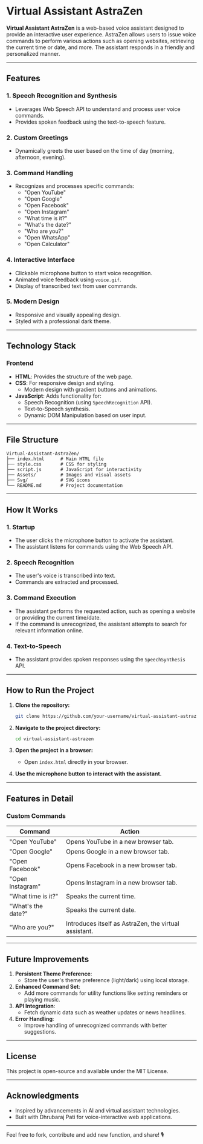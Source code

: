# Virtual Assistant AstraZen

**Virtual Assistant AstraZen** is a web-based voice assistant designed to provide an interactive user experience. AstraZen allows users to issue voice commands to perform various actions such as opening websites, retrieving the current time or date, and more. The assistant responds in a friendly and personalized manner.

---

## Features

### 1. **Speech Recognition and Synthesis**
- Leverages Web Speech API to understand and process user voice commands.
- Provides spoken feedback using the text-to-speech feature.

### 2. **Custom Greetings**
- Dynamically greets the user based on the time of day (morning, afternoon, evening).

### 3. **Command Handling**
- Recognizes and processes specific commands:
  - "Open YouTube"
  - "Open Google"
  - "Open Facebook"
  - "Open Instagram"
  - "What time is it?"
  - "What's the date?"
  - "Who are you?"
  - "Open WhatsApp"
  - "Open Calculator"

### 4. **Interactive Interface**
- Clickable microphone button to start voice recognition.
- Animated voice feedback using `voice.gif`.
- Display of transcribed text from user commands.

### 5. **Modern Design**
- Responsive and visually appealing design.
- Styled with a professional dark theme.

---

## Technology Stack

### Frontend
- **HTML**: Provides the structure of the web page.
- **CSS**: For responsive design and styling.
  - Modern design with gradient buttons and animations.
- **JavaScript**: Adds functionality for:
  - Speech Recognition (using `SpeechRecognition` API).
  - Text-to-Speech synthesis.
  - Dynamic DOM Manipulation based on user input.

---

## File Structure

```
Virtual-Assistant-AstraZen/
├── index.html      # Main HTML file
├── style.css       # CSS for styling
├── script.js       # JavaScript for interactivity
├── Assets/         # Images and visual assets
├── Svg/            # SVG icons
└── README.md       # Project documentation
```

---

## How It Works

### 1. **Startup**
- The user clicks the microphone button to activate the assistant.
- The assistant listens for commands using the Web Speech API.

### 2. **Speech Recognition**
- The user's voice is transcribed into text.
- Commands are extracted and processed.

### 3. **Command Execution**
- The assistant performs the requested action, such as opening a website or providing the current time/date.
- If the command is unrecognized, the assistant attempts to search for relevant information online.

### 4. **Text-to-Speech**
- The assistant provides spoken responses using the `SpeechSynthesis` API.

---

## How to Run the Project

1. **Clone the repository:**
   ```bash
   git clone https://github.com/your-username/virtual-assistant-astrazen.git
   ```

2. **Navigate to the project directory:**
   ```bash
   cd virtual-assistant-astrazen
   ```

3. **Open the project in a browser:**
   - Open `index.html` directly in your browser.

4. **Use the microphone button to interact with the assistant.**

---

## Features in Detail

### **Custom Commands**
| Command             | Action                                                                 |
|---------------------|----------------------------------------------------------------------|
| "Open YouTube"      | Opens YouTube in a new browser tab.                                  |
| "Open Google"       | Opens Google in a new browser tab.                                   |
| "Open Facebook"     | Opens Facebook in a new browser tab.                                 |
| "Open Instagram"    | Opens Instagram in a new browser tab.                                |
| "What time is it?"  | Speaks the current time.                                             |
| "What's the date?"  | Speaks the current date.                                             |
| "Who are you?"      | Introduces itself as AstraZen, the virtual assistant.                |

---

## Future Improvements

1. **Persistent Theme Preference**:
   - Store the user's theme preference (light/dark) using local storage.
2. **Enhanced Command Set**:
   - Add more commands for utility functions like setting reminders or playing music.
3. **API Integration**:
   - Fetch dynamic data such as weather updates or news headlines.
4. **Error Handling**:
   - Improve handling of unrecognized commands with better suggestions.

---

## License
This project is open-source and available under the MIT License.

---

## Acknowledgments
- Inspired by advancements in AI and virtual assistant technologies.
- Built with Dhrubaraj Pati for voice-interactive web applications.

---

Feel free to fork, contribute and add new function, and share! 🎙️

